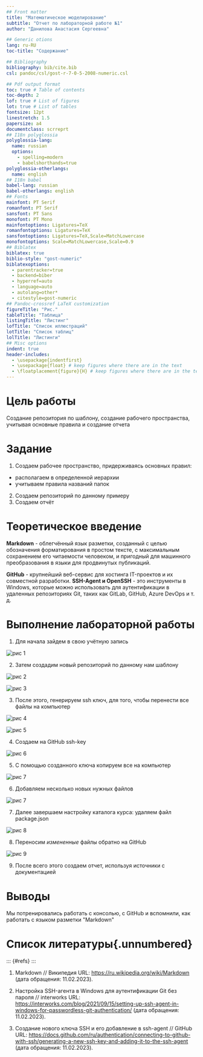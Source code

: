```yaml
---
## Front matter
title: "Математическое моделирование"
subtitle: "Отчет по лабораторной работе №1"
author: "Данилова Анастасия Сергеевна"

## Generic otions
lang: ru-RU
toc-title: "Содержание"

## Bibliography
bibliography: bib/cite.bib
csl: pandoc/csl/gost-r-7-0-5-2008-numeric.csl

## Pdf output format
toc: true # Table of contents
toc-depth: 2
lof: true # List of figures
lot: true # List of tables
fontsize: 12pt
linestretch: 1.5
papersize: a4
documentclass: scrreprt
## I18n polyglossia
polyglossia-lang:
  name: russian
  options:
	- spelling=modern
	- babelshorthands=true
polyglossia-otherlangs:
  name: english
## I18n babel
babel-lang: russian
babel-otherlangs: english
## Fonts
mainfont: PT Serif
romanfont: PT Serif
sansfont: PT Sans
monofont: PT Mono
mainfontoptions: Ligatures=TeX
romanfontoptions: Ligatures=TeX
sansfontoptions: Ligatures=TeX,Scale=MatchLowercase
monofontoptions: Scale=MatchLowercase,Scale=0.9
## Biblatex
biblatex: true
biblio-style: "gost-numeric"
biblatexoptions:
  - parentracker=true
  - backend=biber
  - hyperref=auto
  - language=auto
  - autolang=other*
  - citestyle=gost-numeric
## Pandoc-crossref LaTeX customization
figureTitle: "Рис."
tableTitle: "Таблица"
listingTitle: "Листинг"
lofTitle: "Список иллюстраций"
lotTitle: "Список таблиц"
lolTitle: "Листинги"
## Misc options
indent: true
header-includes:
  - \usepackage{indentfirst}
  - \usepackage{float} # keep figures where there are in the text
  - \floatplacement{figure}{H} # keep figures where there are in the text
---
```


# Цель работы

Создание репозитория по шаблону, создание рабочего пространства, учитывая основные правила и создание отчета

# Задание

1. Создаем рабочее пространство, придерживаясь основных правил:
- располагаем в определенной иерархии
- учитываем правила названий папок
2. Создаем репозиторий по данному примеру
3. Создаем отчёт

# Теоретическое введение

**Markdown** - облегчённый язык разметки, созданный с целью обозначения форматирования в простом тексте, с максимальным сохранением его читаемости человеком, и пригодный для машинного преобразования в языки для продвинутых публикаций.

**GitHub** - крупнейший веб-сервис для хостинга IT-проектов и их совместной разработки.
**SSH-Agent и OpenSSH** - это инструменты в Windows, которые можно использовать для аутентификации в удаленных репозиториях Git, таких как GitLab, GitHub, Azure DevOps и т. д. 

# Выполнение лабораторной работы

1. Для начала зайдем в свою учётную запись

![рис 1](image/1im.jpg)

2. Затем создадим новый репозиторий по данному нам шаблону

![рис 2](image/2im.jpg)


![рис 3](image/3im.jpg)

3. После этого, генерируем ssh ключ, для того, чтобы перенести все файлы на компьютер

![рис 4](image/4im.jpg)

![рис 5](image/5im.jpg)

4. Создаем на GitHub ssh-key

![рис 6](image/6im.jpg)

5. С помощью созданного ключа копируем все на компьютер

![рис 7](image/7im.jpg)

6. Добавляем несколько новых нужных файлов

![рис 7](image/im10.jpg)

7. Далее завершаем настройку каталога курса: удаляем файл package.json

![рис 8](image/8im.jpg)

8. Переносим *измененные* файлы обратно на GitHub

![рис 9](image/9im.jpg)

9. После всего этого создаем отчет, используя источники с документацией

# Выводы

Мы потренировались работать с консолью, с GitHub и вспомнили, как работать с языком разметки "Markdown"

# Список литературы{.unnumbered}

::: {#refs}
::: 

1. Markdown // Википедия URL: https://ru.wikipedia.org/wiki/Markdown (дата обращения: 11.02.2023).

2. Настройка SSH-агента в Windows для аутентификации Git без пароля // interworks URL: https://interworks.com/blog/2021/09/15/setting-up-ssh-agent-in-windows-for-passwordless-git-authentication/ (дата обращения: 11.02.2023).

3. Создание нового ключа SSH и его добавление в ssh-agent // GitHub URL: https://docs.github.com/ru/authentication/connecting-to-github-with-ssh/generating-a-new-ssh-key-and-adding-it-to-the-ssh-agent (дата обращения: 11.02.2023).
